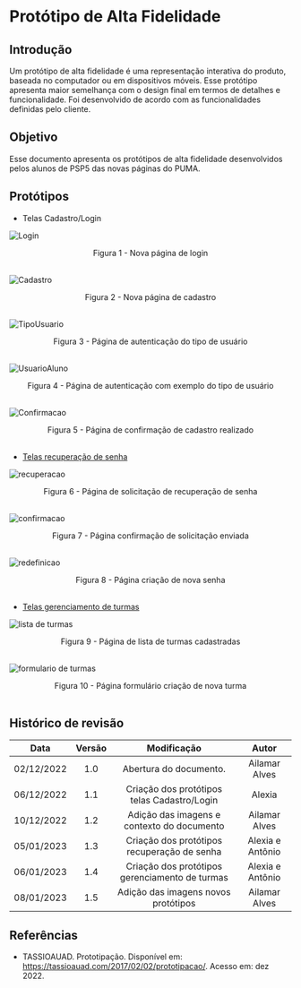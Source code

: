 # Protótipo de Alta Fidelidade

## Introdução

Um protótipo de alta fidelidade é uma representação interativa do produto, baseada no computador ou em dispositivos móveis. Esse protótipo apresenta maior semelhança com o design final em termos de detalhes e funcionalidade. Foi desenvolvido de acordo com as funcionalidades definidas pelo cliente.

## Objetivo

Esse documento apresenta os protótipos de alta fidelidade desenvolvidos pelos alunos de PSP5 das novas páginas do PUMA.

## Protótipos

- Telas Cadastro/Login

![Login](../assets/Prototipos/frame1.JPG)

<center>
<figcaption>
Figura 1 - Nova página de login
</figcaption>
</center>

<br/>

![Cadastro](../assets/Prototipos/frame2.JPG)

<center>
<figcaption>
Figura 2 - Nova página de cadastro
</figcaption>
</center>

<br/>

![TipoUsuario](../assets/Prototipos/frame3.JPG)

<center>
<figcaption>
Figura 3 - Página de autenticação do tipo de usuário
</figcaption>
</center>

<br/>

![UsuarioAluno](../assets/Prototipos/frame4.JPG)

<center>
<figcaption>
Figura 4 - Página de autenticação com exemplo do tipo de usuário
</figcaption>
</center>

<br/>

![Confirmacao](../assets/Prototipos/frame5.JPG)

<center>
<figcaption>
Figura 5 - Página de confirmação de cadastro realizado
</figcaption>
</center>

<br/>

- [Telas recuperação de senha](https://www.figma.com/file/RYzCaFSNVzmyyJn4eB8c2V/PUMA---2%C2%BA%2F2022?node-id=240%3A484&t=4wneJHxKqsbZCaRh-4)

![recuperacao](../assets/Prototipos/recuperacaosenha.JPG)

<center>
<figcaption>
Figura 6 - Página de solicitação de recuperação de senha
</figcaption>
</center>

<br/>

![confirmacao](../assets/Prototipos/confirmacaoemail.JPG)

<center>
<figcaption>
Figura 7 - Página confirmação de solicitação enviada
</figcaption>
</center>

<br/>

![redefinicao](../assets/Prototipos/redefinicaosenha.JPG)

<center>
<figcaption>
Figura 8 - Página criação de nova senha
</figcaption>
</center>

<br/>

- [Telas gerenciamento de turmas](https://www.figma.com/file/RYzCaFSNVzmyyJn4eB8c2V/PUMA---2%C2%BA%2F2022?node-id=266%3A808&t=4wneJHxKqsbZCaRh-4)

![lista de turmas](../assets/Prototipos/listaturmas.JPG)

<center>
<figcaption>
Figura 9 - Página de lista de turmas cadastradas
</figcaption>
</center>

<br/>

![formulario de turmas](../assets/Prototipos/formularioturmas.JPG)

<center>
<figcaption>
Figura 10 - Página formulário criação de nova turma
</figcaption>
</center>

<br/>


## Histórico de revisão

| Data | Versão | Modificação | Autor |
| :--: | :----: | :---------: | :---: |
| 02/12/2022 | 1.0 | Abertura do documento.| Ailamar Alves |
| 06/12/2022 | 1.1 | Criação dos protótipos telas Cadastro/Login | Alexia |
| 10/12/2022 | 1.2 | Adição das imagens e contexto do documento| Ailamar Alves |
| 05/01/2023 | 1.3 | Criação dos protótipos recuperação de senha | Alexia e Antônio |
| 06/01/2023 | 1.4 | Criação dos protótipos gerenciamento de turmas | Alexia e Antônio |
| 08/01/2023 | 1.5 | Adição das imagens novos protótipos | Ailamar Alves |

## Referências

- TASSIOAUAD. Prototipação. Disponível em: https://tassioauad.com/2017/02/02/prototipacao/. Acesso em: dez 2022.
